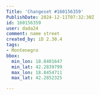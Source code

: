 ```yaml
---
Title: 'Changeset #160156359'
PublishDate: 2024-12-11T07:32:30Z
id: 160156359
user: dada24
comment: name street
created_by: iD 2.30.4
tags:
- Montenegro
bbox:
  min_lon: 18.8401647
  min_lat: 42.2839799
  max_lon: 18.8454711
  max_lat: 42.2852325

---
```

